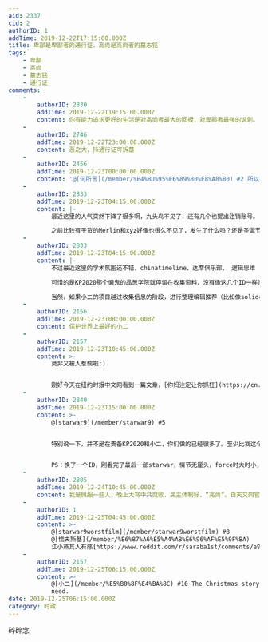 ```yaml
---
aid: 2337
cid: 2
authorID: 1
addTime: 2019-12-22T17:15:00.000Z
title: 卑鄙是卑鄙者的通行证，高尚是高尚者的墓志铭
tags:
    - 卑鄙
    - 高尚
    - 墓志铭
    - 通行证
comments:
    -
        authorID: 2830
        addTime: 2019-12-22T19:15:00.000Z
        content: 你有能力追求更好的生活是对高尚者最大的回报，对卑鄙者最强的讽刺。
    -
        authorID: 2746
        addTime: 2019-12-22T23:00:00.000Z
        content: 恶之大，持通行证可拆墓
    -
        authorID: 2456
        addTime: 2019-12-23T00:00:00.000Z
        content: '@[何所言](/member/%E4%BD%95%E6%89%80%E8%A8%80) #2 所以得学会擦亮你的武器。'
    -
        authorID: 2833
        addTime: 2019-12-23T04:15:00.000Z
        content: |-
            最近这里的人气突然下降了很多啊，九头鸟不见了，还有几个也提出注销账号。

            之前比较有干货的Merlin和xyz好像也很久不见了，发生了什么吗？还是圣诞节大家都享受生活去了？
    -
        authorID: 2833
        addTime: 2019-12-23T04:15:00.000Z
        content: |-
            不过最近这里的学术氛围还不错，chinatimeline，达摩俱乐部， 逻辑思维 ，这几个ID的项目很不错。

            可惜的是KP2020那个懒鬼的品葱学院就停留在收集资料，没有像这几个ID一样系统进行整理保持更新，有点可惜。

            当然，如果小二的项目越过收集信息的阶段，进行整理编辑推荐（比如像solidot一样每天/周推荐几篇值得读的文章）会更赞。
    -
        authorID: 2156
        addTime: 2019-12-23T08:00:00.000Z
        content: 保护世界上最好的小二
    -
        authorID: 2157
        addTime: 2019-12-23T10:45:00.000Z
        content: >-
            莫非又被人惹恼啦:)


            刚好今天在纽约时报中文网看到一篇文章，[你妈注定让你抓狂](https://cn.nytimes.com/style/20191223/your-mom-is-destined-to-annoy-you/)，讲的是家庭关系，但也可以适用于任何让自己不爽的场合。
    -
        authorID: 2840
        addTime: 2019-12-23T15:00:00.000Z
        content: >-
            @[starwar9](/member/starwar9) #5


            特别说一下，并不是在责备KP2020和小二，你们做的已经很多了。至少比我这个伸手党人做的要多得多，我只是有点过于伸手党过于greedy了。请见谅。


            PS：换了一个ID，刚看完了最后一部starwar，情节无厘头，force时大时小，palatine一会无敌一会弱爆，乱凑CP，啥玩意。这个圣诞节的电影都很奇葩，一个cats一个starwar都很失望，用自己的ID来抱怨一下。
    -
        authorID: 2805
        addTime: 2019-12-24T10:45:00.000Z
        content: 我是佩服一些人，晚上大骂中共腐败，民主体制好，“高尚”。白天又同官员称兄道弟，一劲地行贿，只怕不腐败，“卑鄙”。
    -
        authorID: 1
        addTime: 2019-12-25T04:45:00.000Z
        content: >-
            @[starwar9worstfilm](/member/starwar9worstfilm) #8
            @[懦夫斯基](/member/%E6%87%A6%E5%A4%AB%E6%96%AF%E5%9F%BA)
            江小燕其人有感[https://www.reddit.com/r/saraba1st/comments/e9wrsd/%E6%B1%9F%E5%B0%8F%E7%87%95%E5%85%B6%E4%BA%BA/](https://www.reddit.com/r/saraba1st/comments/e9wrsd/%E6%B1%9F%E5%B0%8F%E7%87%95%E5%85%B6%E4%BA%BA/)
    -
        authorID: 2157
        addTime: 2019-12-25T06:15:00.000Z
        content: >-
            @[小二](/member/%E5%B0%8F%E4%BA%8C) #10 The Christmas story we all
            need.
date: 2019-12-25T06:15:00.000Z
category: 时政
---
```


碎碎念
